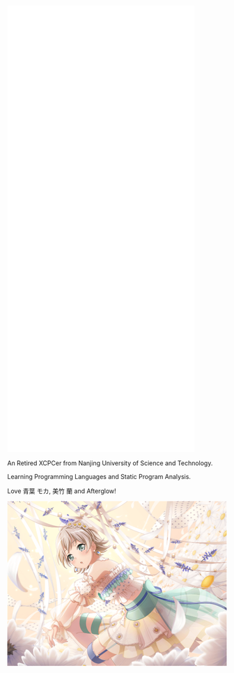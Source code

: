 ![Metrics](metrics.svg)

<!-- ![Code Time](https://img.shields.io/endpoint?style=flat-square&url=https://codetime-api.datreks.com/badge/107?logoColor=white%26project=%26recentMS=0%26showProject=false) -->

An Retired XCPCer from Nanjing University of Science and Technology.

Learning Programming Languages and Static Program Analysis.

Love 青葉 モカ, 美竹 蘭 and Afterglow!

<!-- <img src="https://raw.githubusercontent.com/yjl9903/yjl9903/master/moka.png" alt="青葉 モカ" width="64" /> -->

![birthday](birthday.png)
